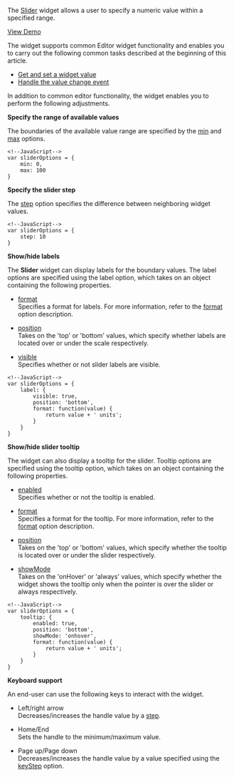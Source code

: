 <article data-show="Content/Applications/16_1/UIWidgets/dxSlider/markup.html,
        Content/Applications/16_1/UIWidgets/dxSlider/script.js,
        Content/Applications/16_1/UIWidgets/dxSlider/styles.css">

The [Slider](/api-reference/10%20UI%20Widgets/dxSlider '/Documentation/ApiReference/UI_Widgets/dxSlider/') widget allows a user to specify a numeric value within a specified range. 

<a href="http://js.devexpress.com/Demos/WidgetsGallery/#demo/formsandmulti-purposeslidersliderslider/" class="button orange small fix-width-155" style="margin-right: 20px;" target="_blank">View Demo</a>

The widget supports common Editor widget functionality and enables you to carry out the following common tasks described at the beginning of this article.

- [Get and set a widget value](/concepts/10%20UI%20Widgets/10%20UI%20Widget%20Categories/20%20Editor%20Widgets/0%20Common%20Tasks/0%20Get%20And%20Set%20a%20Widget%20Value.md '/Documentation/Guide/UI_Widgets/UI_Widget_Categories/Editor_Widgets/#Common_Tasks/Get_And_Set_a_Widget_Value')  
- [Handle the value change event](/concepts/10%20UI%20Widgets/10%20UI%20Widget%20Categories/20%20Editor%20Widgets/0%20Common%20Tasks/1%20Handle%20The%20Value%20Change%20Event.md '/Documentation/Guide/UI_Widgets/UI_Widget_Categories/Editor_Widgets/#Common_Tasks/Handle_The_Value_Change_Event')  

In addition to common editor functionality, the widget enables you to perform the following adjustments.

**Specify the range of available values**

The boundaries of the available value range are specified by the [min](/api-reference/10%20UI%20Widgets/dxTrackBar/1%20Configuration/min.md '/Documentation/ApiReference/UI_Widgets/dxSlider/Configuration/#min') and [max](/api-reference/10%20UI%20Widgets/dxTrackBar/1%20Configuration/max.md '/Documentation/ApiReference/UI_Widgets/dxSlider/Configuration/#max') options.

    <!--JavaScript-->
    var sliderOptions = {
        min: 0,
        max: 100
    }

**Specify the slider step**

The [step](/api-reference/10%20UI%20Widgets/dxSlider/1%20Configuration/step.md '/Documentation/ApiReference/UI_Widgets/dxSlider/Configuration/#step') option specifies the difference between neighboring widget values.

    <!--JavaScript-->
    var sliderOptions = {
        step: 10
    }

**Show/hide labels**

The **Slider** widget can display labels for the boundary values. The label options are specified using the label option, which takes on an object containing the following properties.

- [format](/api-reference/10%20UI%20Widgets/dxSlider/1%20Configuration/label/format.md '/Documentation/ApiReference/UI_Widgets/dxSlider/Configuration/label/#format')  
 Specifies a format for labels. For more information, refer to the [format](/api-reference/10%20UI%20Widgets/dxSlider/1%20Configuration/label/format.md '/Documentation/ApiReference/UI_Widgets/dxSlider/Configuration/label/#format') option description.

- [position](/api-reference/10%20UI%20Widgets/dxSlider/1%20Configuration/label/position.md '/Documentation/ApiReference/UI_Widgets/dxSlider/Configuration/label/#position')  
 Takes on the 'top' or 'bottom' values, which specify whether labels are located over or under the scale respectively.

- [visible](/api-reference/10%20UI%20Widgets/dxSlider/1%20Configuration/label/visible.md '/Documentation/ApiReference/UI_Widgets/dxSlider/Configuration/label/#visible')  
 Specifies whether or not slider labels are visible.

<!---->

    <!--JavaScript-->
    var sliderOptions = {
        label: {
            visible: true,
            position: 'bottom',
            format: function(value) {
                return value + ' units';
            }
        }
    }

**Show/hide slider tooltip**

The widget can also display a tooltip for the slider. Tooltip options are specified using the tooltip option, which takes on an object containing the following properties.

- [enabled](/api-reference/10%20UI%20Widgets/dxSlider/1%20Configuration/tooltip/enabled.md '/Documentation/ApiReference/UI_Widgets/dxSlider/Configuration/tooltip/#enabled')  
Specifies whether or not the tooltip is enabled.

- [format](/api-reference/10%20UI%20Widgets/dxSlider/1%20Configuration/tooltip/format.md '/Documentation/ApiReference/UI_Widgets/dxSlider/Configuration/tooltip/#format')  
 Specifies a format for the tooltip. For more information, refer to the [format](/api-reference/10%20UI%20Widgets/dxSlider/1%20Configuration/tooltip/format.md '/Documentation/ApiReference/UI_Widgets/dxSlider/Configuration/tooltip/#format') option description.

- [position](/api-reference/10%20UI%20Widgets/dxSlider/1%20Configuration/tooltip/position.md '/Documentation/ApiReference/UI_Widgets/dxSlider/Configuration/tooltip/#position')  
 Takes on the 'top' or 'bottom' values, which specify whether the tooltip is located over or under the slider respectively.

- [showMode](/api-reference/10%20UI%20Widgets/dxSlider/1%20Configuration/tooltip/showMode.md '/Documentation/ApiReference/UI_Widgets/dxSlider/Configuration/tooltip/#showMode')  
 Takes on the 'onHover' or 'always' values, which specify whether the widget shows the tooltip only when the pointer is over the slider or always respectively.

<!---->

    <!--JavaScript-->
    var sliderOptions = {
        tooltip: {
            enabled: true,
            position: 'bottom',
            showMode: 'onhover',
            format: function(value) {
                return value + ' units';
            }
        }
    }

**Keyboard support**

An end-user can use the following keys to interact with the widget.

- Left/right arrow  
 Decreases/increases the handle value by a [step](/api-reference/10%20UI%20Widgets/dxSlider/1%20Configuration/step.md '/Documentation/ApiReference/UI_Widgets/dxSlider/Configuration/#step').

- Home/End  
 Sets the handle to the minimum/maximum value.
 
- Page up/Page down  
 Decreases/increases the handle value by a value specified using the [keyStep](/api-reference/10%20UI%20Widgets/dxSlider/1%20Configuration/keyStep.md '/Documentation/ApiReference/UI_Widgets/dxSlider/Configuration/#keyStep') option.
</article>